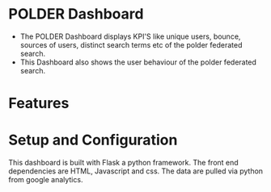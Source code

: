 # POLDER Dashboard

- The POLDER Dashboard displays KPI'S like unique users, bounce, sources of users, distinct search terms etc of the polder federated search.
- This Dashboard also shows the user behaviour of the polder federated search.




# Features


# Setup and Configuration
This dashboard is built with Flask a python framework. The front end dependencies are HTML, Javascript and css.
The data are pulled via python from google analytics.


